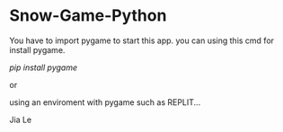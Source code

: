 # Snow-Game-Python

You have to import pygame to start this app. you can using this cmd for install pygame.

*pip install pygame*

or

using an enviroment with pygame such as REPLIT...

Jia Le
